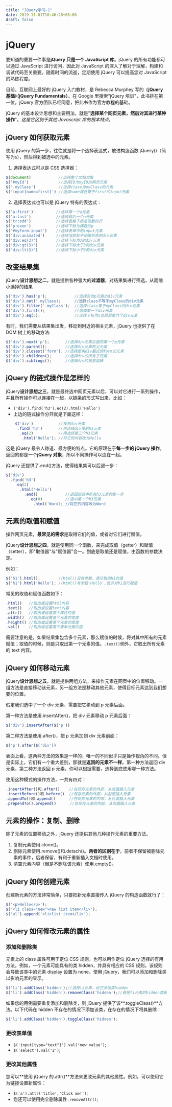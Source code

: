 ```yaml
---
title: "JQuery学习-1"
date: 2019-11-01T10:46:28+08:00
draft: false
---
```


# jQuery

要知道的重要一件事是**jQuery 只是一个 JavaScript 库**。jQuery 的所有功能都可以通过 JavaScript 进行访问，因此对 JavaScript 的深入了解对于理解，构建和调试代码至关重要。随着时间的流逝，定期使用 jQuery 可以提高您对 JavaScript 的熟练程度。

目前，互联网上最好的 jQuery 入门教材，是 Rebecca Murphey 写的《**jQuery 基础**》**（jQuery Fundamentals）**。在 Google 里搜索"jQuery 培训"，此书排在第一位。jQuery 官方团队已经同意，把此书作为官方教程的基础。

jQuery 的基本设计思想和主要用法，就是"**选择某个网页元素，然后对其进行某种操作**"。_这是它区别于其他 Javascript 库的根本特点_。

## jQuery 如何获取元素

使用 jQuery 的第一步，往往就是将一个选择表达式，放进构造函数 jQuery()（简写为`$`），然后得到被选中的元素。

1. 选择表达式可以是 CSS 选择器：

```javaScript
$(document)            //选择整个文档对象
$('#myId')             //选择ID为myID的网页元素
$('.myClass')          //选择class为myClass的元素
$('input[name=first]') //选择name属性等于first的input元素
```

2. 选择表达式也可以是 jQuery 特有的表达式：

```javaScript
$('a:first')          //选择第一个a元素
$('a:last')           //选择最后一个a元素
$('tr:odd')           //选择表格下标是奇数的行
$('p:even')           //选择下标为偶数的p
$('#myForm:input')    //选择表单中的input元素
$('div:animated')     //选择当前处于动画状态的div元素
$('div:eq(3)')        //选择下标为3的div元素
$('div:gt(3)')        //选择下标大于3的div元素
$('div:lt(3)')        //选择下标小于3的div元素
```

## 改变结果集

jQuery**设计思想之二**，就是提供各种强大的**过滤器**，对结果集进行筛选，从而缩小选择的结果

```javaScript
$('div').has('p');            //选择包含p元素的div元素
$('div').not('.myClass);      //选择class不等于myClass的div元素
$('div').filter('.myClass');  //选择class等于myClass的div元素
$('div').first();             //选择第一个div元素
$('div').eq(5);               //选择下标为5也就是第六个div元素
```

有时，我们需要从结果集出发，移动到附近的相关元素，jQuery 也提供了在 DOM 树上的移动方法:

```javaScript
$('div').next('p');       //选择div元素后面的第一个p元素
$('div').parent();        //选择div元素的父元素
$('div').closest('form'); //选择距离div最近的form父元素
$('div').children();      //选择div的所有子元素
$('div').siblings();      //选择div的兄弟姐妹
```

## jQuery 的链式操作是怎样的

jQuery**设计思想之三**，就是最终选中网页元素以后，可以对它进行一系列操作，并且所有操作可以连接在一起，以链条的形式写出来，比如：

- `('div').find('h3').eq(2).html('Hello')`
- 上边的链式操作分开就是下面这样：

```javaScript
    $('div')           //找到div元素
     .find('h3')       //再选择div里的h3元素
      .eq(2)           //再选择第三个h3元素
       .html('Hello'); //将它的内容改为Hello
```

这是 jQuery 最令人称道、最方便的特点。它的原理在于**每一步的 jQuery 操作**，返回的都是一个**jQuery 对象**，所以不同操作可以连在一起。

jQuery 还提供了.end()方法，使得结果集可以后退一步：

```javaScript
$('div')
  .find('h3')
    .eq(2)
      .html('Hello')
        .end()            //退回到选中所有h3元素的那一步
          .eq(0)          //选中第一个h3元素
            .html('Word); //将它的内容改为Word
```

## 元素的取值和赋值

操作网页元素，**最常见的需求**是取得它们的值，或者对它们进行赋值。

jQuery**设计思想之四**，就是使用同一个函数，来完成取值（getter）和赋值（setter），即"取值器"与"赋值器"合一。到底是取值还是赋值，由函数的参数决定。

例如：

```javaScript
$('h1').html();        //html()没有参数，表示取出h1的值
$('h1').html('Hello'); //html()有参数'Hello',表示对h1进行赋值
```

常见的取值和赋值函数如下：

```javaScript
.html()   //取出或设置html内容
.text()   //取出或设置text内容
.attr()   //取出或设置某个属性的值
.width()  //取出或设置某个元素的宽度
.height() //取出或设置某个元素的高度
.val()    //取出或设置某个表单元素的值
```

需要注意的是，如果结果集包含多个元素，那么赋值的时候，将对其中所有的元素赋值；取值的时候，则是只取出第一个元素的值。`.text()`例外，它取出所有元素的 text 内容。

## jQuery 如何移动元素

jQuery**设计思想之五**，就是提供两组方法，来操作元素在网页中的位置移动。一组方法是直接移动该元素，另一组方法是移动其他元素，使得目标元素达到我们想要的位置。

假定我们选中了一个 div 元素，需要把它移动到 p 元素后面。

第一种方法是使用.insertAfter()，把 div 元素移动 p 元素后面：

```javaScript
$('div').insertAfter($('p'))
```

第二种方法是使用.after()，把 p 元素加到 div 元素前面：

```javaScript
$('p').after($('div'))
```

表面上看，这两种方法的效果是一样的，唯一的不同似乎只是操作视角的不同。但是实际上，它们有一个重大差别，那就是**返回的元素不一样**。第一种方法返回 div 元素，第二种方法返回 p 元素。你可以根据需要，选择到底使用哪一种方法。

使用这种模式的操作方法，一共有四对：

```javaScript
.insertAfter()和.after()    //在现存元素的外部，从后面插入元素
.insertBefore()和.before()  //现存元素的外部，从前面插入元素
.appendTo()和.append()      //在现存元素的内部，从后面插入元素
.prependTo().prepend()      //在现存元素的内部，从前面插入元素
```

## 元素的操作：复制、删除

除了元素的位置移动之外，jQuery 还提供其他几种操作元素的重要方法。

1. 复制元素使用.clone()。
2. 删除元素使用.remove()和.detach()。**两者的区别在于**，前者不保留被删除元素的事件，后者保留，有利于重新插入文档时使用。
3. 清空元素内容（但是不删除该元素）使用.empty()。

## jQuery 如何创建元素

创建新元素的方法非常简单，只要把新元素直接传入 jQuery 的构造函数就行了：

```javaScript
$('<p>Hello</p>');
$('<li class="new">new list item</li>');
$('ul').append('<li>list item</li>');
```

## jQuery 如何修改元素的属性

### 添加和删除类

元素上的 class 属性可用于定位 CSS 规则，也可以用作定位 jQuery 选择的有用方法。例如，一个元素可能具有的类 hidden，并具有相应的 CSS 规则，该规则会导致该类中的元素 display 设置为 none。使用 jQuery，我们可以添加和删除类以影响元素的显示。

```javaScript
$('li').addClass('hidden');//选择li元素，给它添加类hidden
$('li').addClass('hidden').removeClass('hidden');//再把li元素的hidden类删除
```

如果您的用例需要重复添加和删除类，则 jQuery 提供了该**.toggleClass()**方法。以下代码在 hidden 不存在的情况下添加该类，在存在的情况下将其删除：

```javaScript
$('li').addClass('hidden').toggleClass('hidden');
```

### 更改表单值

- `$('input[type="text"]').val('new value')`;
- `$('select').val('2')`;

### 更改其他属性

您可以**使用 jQuery 的.attr()**方法来更改元素的其他属性。例如，可以使用它为链接设置新属性：

- `$('a').attr('title','Click me!')`;
- 您还可以使用完全删除属性`.removeAttr()`;
